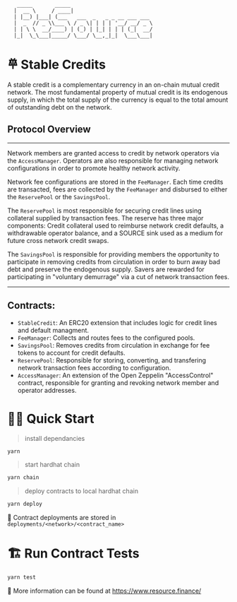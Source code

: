 ```
   _____       _____
  |  __ \     / ____|
  | |__) |___| (___   ___  _   _ _ __ ___ ___
  |  _  // _ \\___ \ / _ \| | | | '__/ __/ _ \
  | | \ \  __/____) | (_) | |_| | | | (_|  __/
  |_|  \_\___|_____/ \___/ \__,_|_|  \___\___|
```

# 𐄷 Stable Credits

A stable credit is a complementary currency in an on-chain mutual credit network. The most fundamental property of mutual credit is its endogenous supply, in which the total supply of the currency is equal to the total amount of outstanding debt on the network.

## Protocol Overview

---

Network members are granted access to credit by network operators via the `AccessManager`. Operators are also responsible for managing network configurations in order to promote healthy network activity.

Network fee configurations are stored in the `FeeManager`. Each time credits are transacted, fees are collected by the `FeeManager` and disbursed to either the `ReservePool` or the `SavingsPool`.

The `ReservePool` is most responsible for securing credit lines using collateral supplied by transaction fees. The reserve has three major components: Credit collateral used to reimburse network credit defaults, a withdrawable operator balance, and a SOURCE sink used as a medium for future cross network credit swaps.

The `SavingsPool` is responsible for providing members the opportunity to participate in removing credits from circulation in order to burn away bad debt and preserve the endogenous supply. Savers are rewarded for participating in "voluntary demurrage" via a cut of network transaction fees.

---

## Contracts:

- `StableCredit`: An ERC20 extension that includes logic for credit lines and default managment.
- `FeeManager`: Collects and routes fees to the configured pools.
- `SavingsPool`: Removes credits from circulation in exchange for fee tokens to account for credit defaults.
- `ReservePool`: Responsible for storing, converting, and transfering network transaction fees according to configuration.
- `AccessManager`: An extension of the Open Zeppelin "AccessControl" contract, responsible for granting and revoking network member and operator addresses.

# 🏄‍♂️ Quick Start

> install dependancies

```bash
yarn
```

> start hardhat chain

```bash
yarn chain
```

> deploy contracts to local hardhat chain

```bash
yarn deploy
```

🔏 Contract deployments are stored in `deployments/<network>/<contract_name>`

# 🏗 Run Contract Tests

```bash
yarn test
```

📕 More information can be found at https://www.resource.finance/
